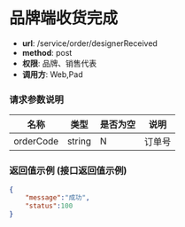 品牌端收货完成
=======

- **url**: /service/order/designerReceived
- **method**: post
- **权限**: 品牌、销售代表
- **调用方**: Web,Pad

### 请求参数说明

|    名称   |  类型  | 是否为空 |    说明    |
|-----------|--------|----------|------------|
| orderCode | string | N       | 订单号     |

### 返回值示例 (接口返回值示例)

```json
{
	"message":"成功",
	"status":100
}
```